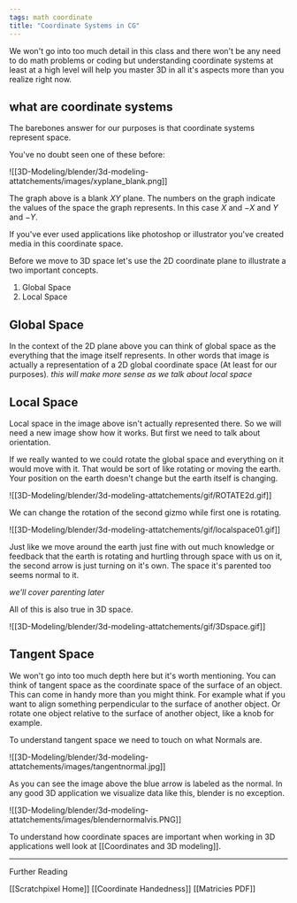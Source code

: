 ```yaml
---
tags: math coordinate
title: "Coordinate Systems in CG"
---
```



We won't go into too much detail in this class and there won't be any need to do math problems or coding but understanding coordinate systems at least at a high level will help you master 3D in all it's aspects more than you realize right now.

## what are coordinate systems

The barebones answer for our purposes is that coordinate systems represent space.

You've no doubt seen one of these before:

![[3D-Modeling/blender/3d-modeling-attatchements/images/xyplane_blank.png]]

The graph above is a blank $XY$ plane. The numbers on the graph indicate the values of the space the graph represents. In this case $X$ and $-X$ and $Y$ and $-Y$.

If you've ever used applications like photoshop or illustrator you've created media in this coordinate space.

Before we move to 3D space let's use the 2D coordinate plane to illustrate a two important concepts.

1. Global Space
2. Local Space

## Global Space

In the context of the 2D plane above you can think of global space as the everything that the image itself represents. In other words that image is actually a representation of a 2D global coordinate space (At least for our purposes).
*this will make more sense as we talk about local space*

## Local Space

Local space in the image above isn't actually represented there. So we will need a new image show how it works. But first we need to talk about orientation.

If we really wanted to we could rotate the global space and everything on it would move with it. That would be sort of like rotating or moving the earth. Your position on the earth doesn't change but the earth itself is changing.

![[3D-Modeling/blender/3d-modeling-attatchements/gif/ROTATE2d.gif]]

We can change the rotation of the second gizmo while first one is rotating. 

![[3D-Modeling/blender/3d-modeling-attatchements/gif/localspace01.gif]]

Just like we move around the earth just fine with out much knowledge or feedback that the earth is rotating and hurtling through space with us on it, the second arrow is just turning on it's own. The space it's parented too seems normal to it.

*we'll cover parenting later*

All of this is also true in 3D space.

![[3D-Modeling/blender/3d-modeling-attatchements/gif/3Dspace.gif]]

## Tangent Space

We won't go into too much depth here but it's worth mentioning.
You can think of tangent space as the coordinate space of the surface of an object. This can come in handy more than you might think. For example what if you want to align something perpendicular to the surface of another object. Or rotate one object relative to the surface of another object, like a knob for example.

To understand tangent space we need to touch on what Normals are.

![[3D-Modeling/blender/3d-modeling-attatchements/images/tangentnormal.jpg]]

As you can see the image above the blue arrow is labeled as the normal. In any good 3D application we visualize data like this, blender is no exception. 

![[3D-Modeling/blender/3d-modeling-attatchements/images/blendernormalvis.PNG]]

To understand how coordinate spaces are important when working in 3D applications well look at [[Coordinates and 3D modeling]].


---
Further Reading

[[Scratchpixel Home]]
[[Coordinate Handedness]]
[[Matricies PDF]]